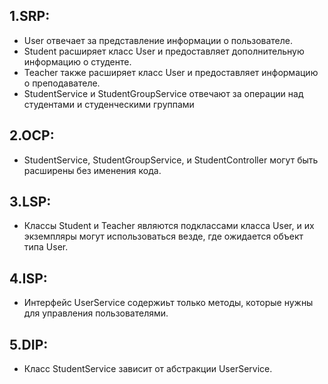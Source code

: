 ## 1.SRP:

- User отвечает за представление информации о пользователе.
- Student расширяет класс User и предоставляет дополнительную информацию о студенте.
- Teacher также расширяет класс User и предоставляет информацию о преподавателе.
- StudentService и StudentGroupService отвечают за операции над студентами и студенческими группами

## 2.OCP:

- StudentService, StudentGroupService, и StudentController могут быть расширены без именения кода.

## 3.LSP:

- Классы Student и Teacher являются подклассами класса User, и их экземпляры могут использоваться везде, где ожидается объект типа User.

## 4.ISP:

- Интерфейс UserService содержиьт только методы, которые нужны для управления пользователями.

## 5.DIP:

- Класс StudentService зависит от абстракции UserService.
